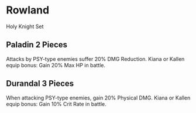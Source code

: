 # Rowland

Holy Knight Set

## Paladin 2 Pieces

Attacks by PSY-type enemies suffer 20% DMG Reduction.
Kiana or Kallen equip bonus: Gain 20% Max HP in battle.

## Durandal 3 Pieces

When attacking PSY-type enemies, gain 20% Physical DMG.
Kiana or Kallen equip bonus: Gain 10% Crit Rate in battle.